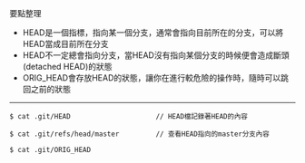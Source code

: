 要點整理
- HEAD是一個指標，指向某一個分支，通常會指向目前所在的分支，可以將HEAD當成目前所在分支
- HEAD不一定總會指向分支，當HEAD沒有指向某個分支的時候便會造成斷頭 (detached HEAD)的狀態
- ORIG_HEAD會存放HEAD的狀態，讓你在進行較危險的操作時，隨時可以跳回之前的狀態

---

```
$ cat .git/HEAD						// HEAD檔記錄著HEAD的內容
```

```
$ cat .git/refs/head/master			// 查看HEAD指向的master分支內容
```

```
$ cat .git/ORIG_HEAD
```